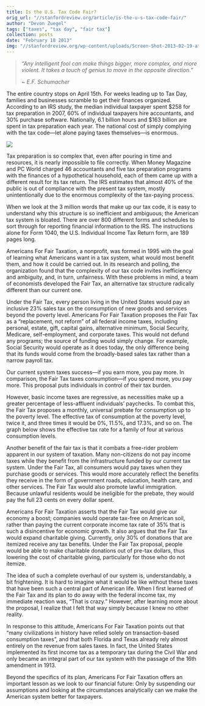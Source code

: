 ```yaml
---
title: Is the U.S. Tax Code Fair?
orig_url: "//stanfordreview.org/article/is-the-u-s-tax-code-fair/"
author: "Devon Zuegel"
tags: ["taxes", "tax day", "fair tax"]
collection: posts
date: "February 18 2013"
img: "//stanfordreview.org/wp-content/uploads/Screen-Shot-2013-02-19-at-11.19.11-AM-300x164.png"
---
```


> _“Any intelligent fool can make things bigger, more complex, and more violent. It takes a touch of genius to move in the opposite direction.”_
> 
> _~ E.F. Schumacher_

The entire country stops on April 15th. For weeks leading up to Tax Day, families and businesses scramble to get their finances organized. According to an IRS study, the median individual taxpayer spent $258 for tax preparation in 2007, 60% of individual taxpayers hire accountants, and 30% purchase software. Nationally, 6.1 billion hours and $163 billion are spent in tax preparation each year. The national cost of simply complying with the tax code—let alone paying taxes themselves—is enormous.

![](//stanfordreview.org/wp-content/uploads/Screen-Shot-2013-02-19-at-11.19.11-AM-300x164.png)

Tax preparation is so complex that, even after pouring in time and resources, it is nearly impossible to file correctly. When Money Magazine and PC World charged 46 accountants and five tax preparation programs with the finances of a hypothetical household, each of them came up with a different result for its tax return. The IRS estimates that almost 40% of the public is out of compliance with the present tax system, mostly unintentionally due to the enormous complexity of the tax-paying process.

When we look at the 3 million words that make up our tax code, it is easy to understand why this structure is so inefficient and ambiguous; the American tax system is bloated. There are over 800 different forms and schedules to sort through for reporting financial information to the IRS. The instructions alone for Form 1040, the U.S. Individual Income Tax Return form, are 189 pages long.

Americans For Fair Taxation, a nonprofit, was formed in 1995 with the goal of learning what Americans want in a tax system, what would most benefit them, and how it could be carried out. In its research and polling, the organization found that the complexity of our tax code invites inefficiency and ambiguity, and, in turn, unfairness. With these problems in mind, a team of economists developed the Fair Tax, an alternative tax structure radically different than our current one.

Under the Fair Tax, every person living in the United States would pay an inclusive 23% sales tax on the consumption of new goods and services beyond the poverty level. Americans For Fair Taxation proposes the Fair Tax as a “replacement, not reform” of all federal income taxes, including personal, estate, gift, capital gains, alternative minimum, Social Security, Medicare, self-employment, and corporate taxes. This would not defund any programs; the source of funding would simply change. For example, Social Security would operate as it does today, the only difference being that its funds would come from the broadly-based sales tax rather than a narrow payroll tax.

Our current system taxes success—if you earn more, you pay more. In comparison, the Fair Tax taxes consumption—if you spend more, you pay more. This proposal puts individuals in control of their tax burden.

However, basic income taxes are regressive, as necessities make up a greater percentage of less-affluent individuals’ paychecks. To combat this, the Fair Tax proposes a monthly, universal prebate for consumption up to the poverty level. The effective tax of consumption at the poverty level, twice it, and three times it would be 0%, 11.5%, and 17.3%, and so on. The graph below shows the effective tax rate for a family of four at various consumption levels.

Another benefit of the fair tax is that it combats a free-rider problem apparent in our system of taxation. Many non-citizens do not pay income taxes while they benefit from the infrastructure funded by our current tax system. Under the Fair Tax, all consumers would pay taxes when they purchase goods or services. This would more accurately reflect the benefits they receive in the form of government roads, education, health care, and other services. The Fair Tax would also promote lawful immigration. Because unlawful residents would be ineligible for the prebate, they would pay the full 23 cents on every dollar spent.

Americans For Fair Taxation asserts that the Fair Tax would give our economy a boost; companies would operate tax-free on American soil, rather than paying the current corporate income tax rate of 35% that is such a disincentive for economic growth. It also argues that the Fair Tax would expand charitable giving. Currently, only 30% of donations that are itemized receive any tax benefits. Under the Fair Tax proposal, people would be able to make charitable donations out of pre-tax dollars, thus lowering the cost of charitable giving, particularly for those who do not itemize.

The idea of such a complete overhaul of our system is, understandably, a bit frightening. It is hard to imagine what it would be like without these taxes that have been such a central part of American life. When I first learned of the Fair Tax and its plan to do away with the federal income tax, my immediate reaction was, “That is crazy.” However, after learning more about the proposal, I realize that I felt that way simply because I knew no other reality.

In response to this attitude, Americans For Fair Taxation points out that “many civilizations in history have relied solely on transaction-based consumption taxes”, and that both Florida and Texas already rely almost entirely on the revenue from sales taxes. In fact, the United States implemented its first income tax as a temporary tax during the Civil War and only became an integral part of our tax system with the passage of the 16th amendment in 1913.

Beyond the specifics of its plan, Americans For Fair Taxation offers an important lesson as we look to our financial future: Only by suspending our assumptions and looking at the circumstances analytically can we make the American system better for taxpayers.

